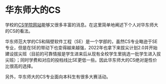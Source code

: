 # 华东师大的CS

学校的[CS学院网站](http://www.cs.ecnu.edu.cn/main.htm)能够又很多丰富的消息。在这里简单地阐述下个人对华东师大的CS的看法。

华东师范大学的CS和隔壁软件工程（SE）是一个学部的，虽然CS专业略逊于SE专业，但是在SE的带动下也变得越来越强，2022年也拿下来拔尖计划2.0并开始建设拔尖班（目前的可靠情报是学生进来后从现有全校学生里挑选一批学生进入拔尖班）；同时学费和对应的投档线比SE更低一些。因此华东师大的CS绝对是性价比很高的选择。

另外，华东师大的CS专业面向本科生有很多大赛活动。
